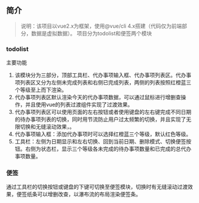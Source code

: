 ## 简介
> 说明：该项目以vue2.x为框架，使用@vue/cli 4.x搭建（代码仅为前端部分，数据是虚拟数据）。
项目分为todolist和便签两个模块

### todolist
主要功能
  1. 该模块分为三部分，顶部工具栏、代办事项输入框、代办事项列表区。代办事项列表区又分为左侧未完成列表和右侧已完成列表，两侧的列表按照红橙蓝三个等级至上而下渲染。
  2. 代办事项列表区默认渲染今天的代办事项数据，可以通过鼠标进行增删查操作，并且使用vue的列表过渡组件实现了过渡效果。
  3. 代办事项列表区可以使用页面的左右按钮或者使用键盘的左右键完成不同日期的待办事项列表的切换，同时用节流防止用户过太频繁的切换，并且实现了无限切换和无缝滚动效果，。
  4. 代办事项输入框：添加代办事项时可以选择红橙蓝三个等级，默认红色等级。
  5. 工具栏：左侧为日期显示和左右切换、回到当前日期、删除模式、切换便签按钮。右侧为状态栏，显示三个等级各未完成的待办事项数量和已完成的总代办事项数量。
  
### 便签
  通过工具栏的切换按钮或键盘的下键可切换至便签模块，切换时有无缝滚动过渡效果，便签纸条可以增删改查，以瀑布流的布局渲染便签条。
